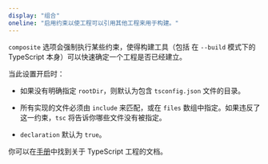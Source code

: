 ```yaml
---
display: "组合"
oneline: "启用约束以使工程可以引用其他工程来用于构建。"
---
```


`composite` 选项会强制执行某些约束，使得构建工具（包括 在 `--build` 模式下的 TypeScript 本身）可以快速确定一个工程是否已经建立。

当此设置开启时：

- 如果没有明确指定 `rootDir`，则默认为包含 `tsconfig.json` 文件的目录。

- 所有实现的文件必须由 `include` 来匹配，或在 `files` 数组中指定。如果违反了这一约束，`tsc` 将告诉你哪些文件没有被指定。

- `declaration` 默认为 `true`。

你可以在[手册](https://www.typescriptlang.org/docs/handbook/project-references.html)中找到关于 TypeScript 工程的文档。
